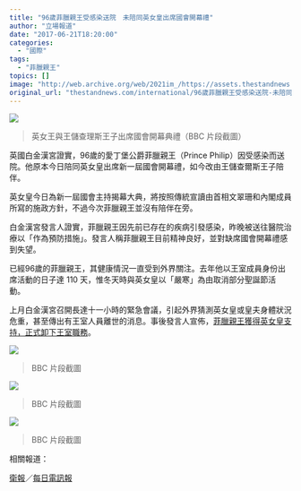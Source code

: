 ```yaml
---
title: "96歲菲臘親王受感染送院　未陪同英女皇出席國會開幕禮"
author: "立場報道"
date: "2017-06-21T18:20:00"
categories:
  - "國際"
tags:
  - "菲臘親王"
topics: []
image: "http://web.archive.org/web/2021im_/https://assets.thestandnews.com/media/photos/royal-01_35AXS.png"
original_url: "thestandnews.com/international/96歲菲臘親王受感染送院-未陪同英女皇出席國會開幕禮"
---
```

![](http://web.archive.org/web/2021im_/https://assets.thestandnews.com/media/photos/royal-01_35AXS.png)
> 英女王與王儲查理斯王子出席國會開幕典禮（BBC 片段截圖）

英國白金漢宮證實，96歲的愛丁堡公爵菲臘親王（Prince Philip）因受感染而送院。他原本今日陪同英女皇出席新一屆國會開幕禮，如今改由王儲查爾斯王子陪伴。

英女皇今日為新一屆國會主持揭幕大典，將按照傳統宣讀由首相文翠珊和內閣成員所寫的施政方針，不過今次菲臘親王並沒有陪伴在旁。

白金漢宮發言人證實，菲臘親王因先前已存在的疾病引發感染，昨晚被送往醫院治療以「作為預防措施」。發言人稱菲臘親王目前精神良好，並對缺席國會開幕禮感到失望。

已經96歲的菲臘親王，其健康情況一直受到外界關注。去年他以王室成員身份出席活動的日子達 110 天，惟冬天時與英女皇以「嚴寒」為由取消部分聖誕節活動。

上月白金漢宮召開長達十一小時的緊急會議，引起外界猜測英女皇或皇夫身體狀況危重，甚至傳出有王室人員離世的消息。事後發言人宣佈，[菲臘親王獲得英女皇支持，正式卸下王室職務](../../international/%E7%99%BD%E9%87%91%E6%BC%A2%E5%AE%AE%E5%85%AC%E4%BD%88-%E8%8F%B2%E8%87%98%E8%A6%AA%E7%8E%8B%E5%8D%B8%E7%8E%8B%E5%AE%A4%E8%81%B7%E5%8B%99-%E5%93%A1%E5%B7%A5%E5%85%A7%E9%83%A8%E7%B7%8A%E6%80%A5%E6%9C%83%E8%AD%B0%E6%9B%BE%E6%83%B9%E5%8E%BB%E4%B8%96%E5%82%B3%E8%81%9E/)。

![](http://web.archive.org/web/2021im_/https://assets.thestandnews.com/media/photos/e1_tdCNN.png)
> BBC 片段截圖

![](http://web.archive.org/web/2021im_/https://assets.thestandnews.com/media/photos/e2_tgjEi.png)
> BBC 片段截圖

![](http://web.archive.org/web/2021im_/https://assets.thestandnews.com/media/photos/e4_3SBox.png)
> BBC 片段截圖

相關報道：

[衛報](http://web.archive.org/web/20211229132405/https://www.theguardian.com/uk-news/2017/jun/21/prince-philip-admitted-to-hospital-with-infection)／[每日電訊報](http://web.archive.org/web/20211229132405/http://www.telegraph.co.uk/news/2017/06/21/duke-edinburgh-admitted-hospital-infection/)